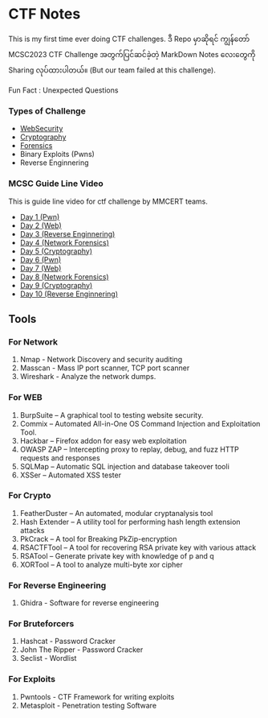 # CTF Notes

This is my first time ever doing CTF challenges. ဒီ Repo မှာဆိုရင် ကျွန်တော် MCSC2023 CTF Challenge အတွက်ပြင်ဆင်ခဲ့တဲ့  MarkDown Notes လေးတွေကို Sharing လုပ်ထားပါတယ်။  (But our team failed at this challenge).

Fun Fact : Unexpected Questions

### Types of Challenge

- [WebSecurity](https://github.com/empiretylh/EMPIRE_CTF_NOTES/blob/master/WebSecurity/WebSecurity.md)
- [Cryptography](https://github.com/empiretylh/EMPIRE_CTF_NOTES/blob/master/Cryptography/Cryptography.md)
- [Forensics](https://github.com/empiretylh/EMPIRE_CTF_NOTES/blob/master/Forensics/Forensics.md)
- Binary Exploits (Pwns)
- Reverse Enginnering
### MCSC Guide Line Video
  This is guide line video for ctf challenge by MMCERT teams.
  - [Day 1 (Pwn)](https://github.com/empiretylh/EMPIRE_CTF_NOTES/blob/master/MCSC-Challenge-Video/Day_1.Pwn.mp4)
  - [Day 2 (Web)](https://github.com/empiretylh/EMPIRE_CTF_NOTES/blob/master/MCSC-Challenge-Video/Day_2.Web.mp4)
  - [Day 3 (Reverse Enginnering)](https://github.com/empiretylh/EMPIRE_CTF_NOTES/blob/master/MCSC-Challenge-Video/Day_3.Reverse_Engineering.mp4)
  - [Day 4 (Network Forensics)](https://github.com/empiretylh/EMPIRE_CTF_NOTES/blob/master/MCSC-Challenge-Video/Day_4.Network_Forensics.mp4)
  - [Day 5 (Cryptography)](https://github.com/empiretylh/EMPIRE_CTF_NOTES/blob/master/MCSC-Challenge-Video/Day_5.Cryptography.mp4)
  - [Day 6 (Pwn)](https://github.com/empiretylh/EMPIRE_CTF_NOTES/blob/master/MCSC-Challenge-Video/Day_6.Pwn.mp4)
  - [Day 7 (Web)](https://github.com/empiretylh/EMPIRE_CTF_NOTES/blob/master/MCSC-Challenge-Video/Day_7.Web.mp4)
  - [Day 8 (Network Forensics)](https://github.com/empiretylh/EMPIRE_CTF_NOTES/blob/master/MCSC-Challenge-Video/Day_8.Network_Forensics.mp4)
  - [Day 9 (Cryptography)](https://github.com/empiretylh/EMPIRE_CTF_NOTES/blob/master/MCSC-Challenge-Video/Day_9.Cryptography.mp4)
  - [Day 10 (Reverse Enginnering)](https://github.com/empiretylh/EMPIRE_CTF_NOTES/blob/master/MCSC-Challenge-Video/Day_10.Reverse_Engineering.mp4)


## Tools

### For Network
  1. Nmap - Network Discovery and security auditing
  2. Masscan - Mass IP port scanner, TCP port scanner
  3. Wireshark - Analyze the network dumps.

### For WEB
  1. BurpSuite – A graphical tool to testing website security.
  2. Commix – Automated All-in-One OS Command Injection and Exploitation Tool.
  3. Hackbar – Firefox addon for easy web exploitation
  4. OWASP ZAP – Intercepting proxy to replay, debug, and fuzz HTTP requests and responses
  5. SQLMap – Automatic SQL injection and database takeover tooli
  6. XSSer – Automated XSS tester

### For Crypto
  1. FeatherDuster – An automated, modular cryptanalysis tool
  2. Hash Extender – A utility tool for performing hash length extension attacks
  3. PkCrack – A tool for Breaking PkZip-encryption
  4. RSACTFTool – A tool for recovering RSA private key with various attack
  5. RSATool – Generate private key with knowledge of p and q
  6. XORTool – A tool to analyze multi-byte xor cipher

### For Reverse Engineering
  1. Ghidra - Software for reverse engineering

### For Bruteforcers
  1. Hashcat - Password Cracker
  2. John The Ripper - Password Cracker
  3. Seclist - Wordlist

### For Exploits
  1. Pwntools - CTF Framework for writing exploits
  2. Metasploit - Penetration testing Software
